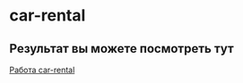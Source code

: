 # car-rental

## Результат вы можете посмотреть тут 

[Работа car-rental](https://efremovva.github.io/input-control/)

